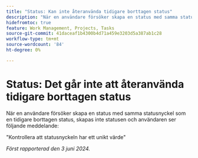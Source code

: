 ```yaml
---
title: "Status: Kan inte återanvända tidigare borttagen status"
description: "När en användare försöker skapa en status med samma statusnyckel som en tidigare borttagen status, skapas inte statusen och användaren ser ett meddelande."
hidefromtoc: true
feature: Work Management, Projects, Tasks
source-git-commit: 41daceaf1b4300b4d71a459e3203d5a387ab1c28
workflow-type: tm+mt
source-wordcount: '84'
ht-degree: 0%

---
```



# Status: Det går inte att återanvända tidigare borttagen status

När en användare försöker skapa en status med samma statusnyckel som en tidigare borttagen status, skapas inte statusen och användaren ser följande meddelande:

&quot;Kontrollera att statusnyckeln har ett unikt värde&quot;

_Först rapporterad den 3 juni 2024._
